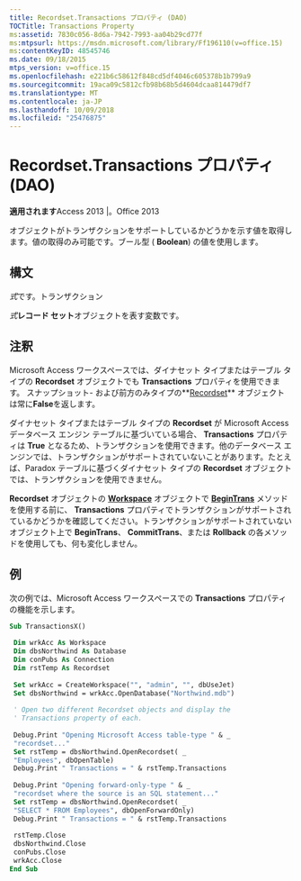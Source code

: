 ```yaml
---
title: Recordset.Transactions プロパティ (DAO)
TOCTitle: Transactions Property
ms:assetid: 7830c056-8d6a-7942-7993-aa04b29cd77f
ms:mtpsurl: https://msdn.microsoft.com/library/Ff196110(v=office.15)
ms:contentKeyID: 48545746
ms.date: 09/18/2015
mtps_version: v=office.15
ms.openlocfilehash: e221b6c58612f848cd5df4046c605378b1b799a9
ms.sourcegitcommit: 19aca09c5812cfb98b68b5d4604dcaa814479df7
ms.translationtype: MT
ms.contentlocale: ja-JP
ms.lasthandoff: 10/09/2018
ms.locfileid: "25476875"
---
```

# <a name="recordsettransactions-property-dao"></a>Recordset.Transactions プロパティ (DAO)


**適用されます**Access 2013 |。Office 2013

オブジェクトがトランザクションをサポートしているかどうかを示す値を取得します。値の取得のみ可能です。ブール型 ( **Boolean**) の値を使用します。

## <a name="syntax"></a>構文

*式*です。トランザクション

*式***レコード セット**オブジェクトを表す変数です。

## <a name="remarks"></a>注釈

Microsoft Access ワークスペースでは、ダイナセット タイプまたはテーブル タイプの **Recordset** オブジェクトでも **Transactions** プロパティを使用できます。 スナップショット- および前方のみタイプの**[Recordset](recordset-object-dao.md)** オブジェクトは常に**False**を返します。

ダイナセット タイプまたはテーブル タイプの **Recordset** が Microsoft Access データベース エンジン テーブルに基づいている場合、 **Transactions** プロパティは **True** となるため、トランザクションを使用できます。他のデータベース エンジンでは、トランザクションがサポートされていないことがあります。たとえば、Paradox テーブルに基づくダイナセット タイプの **Recordset** オブジェクトでは、トランザクションを使用できません。

**Recordset** オブジェクトの **[Workspace](dbengine-begintrans-method-dao.md)** オブジェクトで [**BeginTrans**](workspace-object-dao.md) メソッドを使用する前に、 **Transactions** プロパティでトランザクションがサポートされているかどうかを確認してください。トランザクションがサポートされていないオブジェクト上で **BeginTrans**、 **CommitTrans**、または **Rollback** の各メソッドを使用しても、何も変化しません。

## <a name="example"></a>例

次の例では、Microsoft Access ワークスペースでの **Transactions** プロパティの機能を示します。

```vb 
Sub TransactionsX() 
 
 Dim wrkAcc As Workspace 
 Dim dbsNorthwind As Database 
 Dim conPubs As Connection 
 Dim rstTemp As Recordset 
 
 Set wrkAcc = CreateWorkspace("", "admin", "", dbUseJet) 
 Set dbsNorthwind = wrkAcc.OpenDatabase("Northwind.mdb") 
 
 ' Open two different Recordset objects and display the 
 ' Transactions property of each. 
 
 Debug.Print "Opening Microsoft Access table-type " & _ 
 "recordset..." 
 Set rstTemp = dbsNorthwind.OpenRecordset( _ 
 "Employees", dbOpenTable) 
 Debug.Print " Transactions = " & rstTemp.Transactions 
 
 Debug.Print "Opening forward-only-type " & _ 
 "recordset where the source is an SQL statement..." 
 Set rstTemp = dbsNorthwind.OpenRecordset( _ 
 "SELECT * FROM Employees", dbOpenForwardOnly) 
 Debug.Print " Transactions = " & rstTemp.Transactions 
 
 rstTemp.Close 
 dbsNorthwind.Close 
 conPubs.Close 
 wrkAcc.Close 
End Sub 
 
```

